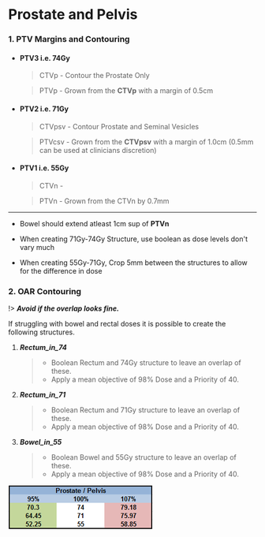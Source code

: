 # Prostate and Pelvis

### 1. PTV Margins and Contouring

* #### **PTV3** i.e. 74Gy
  > CTVp - Contour the Prostate Only
  
  > PTVp - Grown from the **CTVp** with a margin of 0.5cm

* #### **PTV2** i.e. 71Gy
  > CTVpsv - Contour Prostate and Seminal Vesicles
  
  > PTVcsv - Grown from the **CTVpsv** with a margin of 1.0cm (0.5mm can be used at clinicians discretion)

* #### **PTV1** i.e. 55Gy
  > CTVn -
  
  > PTVn - Grown from the CTVn by 0.7mm
  
---

* Bowel should extend atleast 1cm sup of **PTVn**

* When creating 71Gy-74Gy Structure, use boolean as dose levels don't vary much

* When creating 55Gy-71Gy, Crop 5mm between the structures to allow for the difference in dose

### 2. OAR Contouring

!> ***Avoid if the overlap looks fine.***

If struggling with bowel and rectal doses it is possible to create the following structures.

  1. ***Rectum_in_74***
     > * Boolean Rectum and 74Gy structure to leave an overlap of these. 
     > * Apply a mean objective of 98% Dose and a Priority of 40.
  2. ***Rectum_in_71***
     > * Boolean Rectum and 71Gy structure to leave an overlap of these. 
     > * Apply a mean objective of 98% Dose and a Priority of 40.
  3. ***Bowel_in_55***
     > * Boolean Bowel and 55Gy structure to leave an overlap of these.
     > * Apply a mean objective of 98% Dose and a Priority of 40.
  
  
![ProstateDoses](../_media/prostdoses.png)
  
